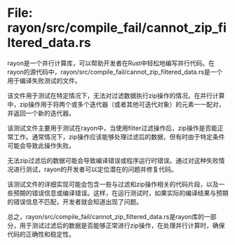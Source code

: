 # File: rayon/src/compile_fail/cannot_zip_filtered_data.rs

rayon是一个并行计算库，可以帮助开发者在Rust中轻松地编写并行代码。在rayon的源代码中，rayon/src/compile_fail/cannot_zip_filtered_data.rs是一个用于编译失败测试的文件。

该文件用于测试在特定情况下，无法对过滤数据执行zip操作的情况。在并行计算中，zip操作用于将两个或多个迭代器（或者其他可迭代对象）的元素一一配对，并返回一个新的迭代器。

该测试文件主要用于测试在rayon中，当使用filter过滤操作后，zip操作是否能正常工作。通常情况下，zip操作应该能够处理过滤后的数据，但有时由于特定条件可能会导致此操作失败。

无法zip过滤后的数据可能会导致编译错误或程序运行时错误。通过对这种失败情况进行测试，rayon的开发者可以定位潜在的问题并修复代码。

该测试文件的详细实现可能会包含一些与过滤和zip操作相关的代码片段，以及一些预期的错误信息或编译错误。这样，在运行测试时，如果实际的编译结果与预期的错误信息不匹配，开发者就会知道出现了问题。

总之，rayon/src/compile_fail/cannot_zip_filtered_data.rs是rayon库的一部分，用于测试过滤后的数据是否能够正常进行zip操作，在处理并行计算时，确保代码的正确性和稳定性。

